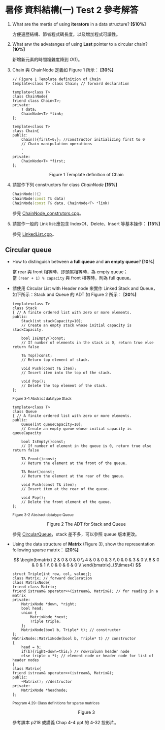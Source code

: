 # 暑修 資料結構(一) Test 2 參考解答

1. What are the mertis of using **iterators** in a data structure? **[$10%]**

   方便遍歷結構、節省程式碼長度，以及增加程式可讀性。

2. What arw the advatanges of using **Last** pointer to a circular chain? **[10%]**

   新增新元素的時間複雜度降到 $O(1)$。

3. Chain 與 ChainNode 定義如 Figure 1 所示： **[30%]**

   ```plainn
   // Figure 1 Template definition of Chain
   template<class T> class Chain; // forward declaration

   template<class T>
   class ChainNode{
   friend class Chain<T>;
   private:
       T data;
       ChainNode<T> *link;
   };

   template<class T>
   class Chain{
   public:
       Chain(){first=0;}; //constructor initializing first to 0
       // Chain manipulation operations
       .
       .
   private:
       ChainNode<T> *first;
   };
   ```

   $$\text{Figure 1 Template definition of Chain}$$

4. 請實作下列 constructors for class _ChainNode_ **[15%]**

   ```cpp
   ChainNode(){}
   ChainNode(const T& data)
   ChainNode(const T& data, ChainNode<T> *link)
   ```

   參見 [ChainNode_construtors.cpp](ChainNode_construtors.cpp)。

5. 請實作一般的 Link list:應包含 IndexOf、Delete、Insert 等基本操作： **[15%]**

   參見 [LinkedList.cpp](LinkedList.cpp)。

## Circular queue

- How to distinguish between **a full queue** and **an empty queue**? **[10%]**

  當 rear 與 front 相等時，即頭尾相等時，為 empty queue；  
  當 `(rear + 1) % capacity` 與 front 相等時，則為 full queue。

- 請使用 Circular List with Header node 來實作 Linked Stack and Queue，如下所示：Stack and Queue 的 ADT 如 Figure 2 所示： **[20%]**

  ```plain
  template<class T>
  class Stack
  { // A finite ordered list with zero or more elements.
  public:
      Stack(int stackCapacity=10);
      // Create an empty stack whose initial capacity is stackCapacity.

      bool IsEmpty()const;
      // If number of elements in the stack is 0, return true else return false

      T& Top()const;
      // Return top element of stack.

      void Push(const T& item);
      // Insert item into the top of the stack.

      void Pop();
      // Delete the top element of the stack.
  };
  ```

  $^\text{Figure 3-1 Abstract datatype Stack}$

  ```plain
  template<class T>
  class Queue
  { // A finite ordered list with zero or more elements.
  public:
      Queue(int queueCapacity=10);
      // Create an empty queue whose initial capacity is queueCapacity

      bool IsEmpty()const;
      // If number of element in the queue is 0, return true else return false

      T& Front()const;
      // Return the element at the front of the queue.

      T& Rear()const;
      // Return the element at the rear of the queue.

      void Push(const T& item);
      // Insert item at the rear of the queue.

      void Pop();
      // Delete the front element of the queue.
  };
  ```

  $^\text{Figure 3-2 Abstract datatype Queue}$

  $$\text{Figure 2 The ADT for Stack and Queue}$$

  參見 [CircularQueue](CircularQueue.cpp)，stack 差不多，可以參照 queue 版本更改。

- Using the data structure of **Matrix** (Figure 3), show the representation following sparse matrix： **[20%]**

  $$
  \begin{bmatrix}
  2 & 0 & 0 & 0 \\
  4 & 0 & 0 & 3 \\
  0 & 0 & 3 & 0 \\
  8 & 0 & 0 & 1 \\
  0 & 0 & 6 & 0 \\
  \end{bmatrix}_{5\times4}
  $$

  ```plain
  struct Triple{int row, col, value;};
  class Matrix; // forward declaration
  class MatrixNode{
  friend class Matrix;
  friend istream& operator>>(istream&, Matrix&); // for reading in a matrix
  private:
      MatrixNode *down, *right;
      bool head;
      union {
          MatrixNode *next;
          Triple triple;
      };
      MatrixNode(bool b, Triple* t); // constructor
  };
  MatrixNode::MatrixNode(bool b, Triple* t) // constructor
  {
      head = b;
      if(b){right=down=this;} // row/column header node
      else triple = *t; // element node or header node for list of header nodes
  }
  class Matrix{
  friend istream& operator>>(istream&, Matrix&);
  public:
      ~Matrix(); //destructor
  private:
      MatrixNode *headnode;
  };
  ```

  $^\text{Program 4.29: Class definitions for sparse matrices}$

  $$\text{Figure 3}$$

  參考課本 p218 或講義 Chap 4-4 ppt 的 4-32 投影片。
